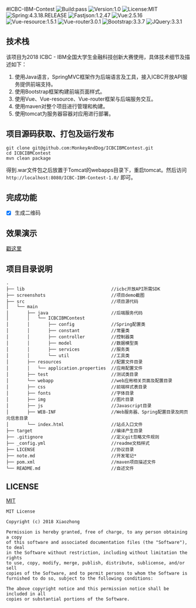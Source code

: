 #ICBC-IBM-Contest
![Build:pass](https://img.shields.io/badge/build-pass-green.svg)
![Version:1.0](https://img.shields.io/badge/Version-1.0-brightgreen.svg)
![License:MIT](https://img.shields.io/badge/LICENSE-MIT-blue.svg)
![Spring:4.3.18.RELEASE](https://img.shields.io/badge/Spring-4.3.18.RELEASE-brightgreen.svg)
![Fastjson:1.2.47](https://img.shields.io/badge/fastjson-1.2.47-brightgreen.svg)
![Vue:2.5.16](https://img.shields.io/badge/Vue-2.5.16-brightgreen.svg)
![Vue-resource:1.5.1](https://img.shields.io/badge/Vue--resource-1.5.1-brightgreen.svg)
![Vue-router3.0.1](https://img.shields.io/badge/Vue--router-3.0.1-brightgreen.svg)
![Bootstrap:3.3.7](https://img.shields.io/badge/Bootstrap-3.3.7-brightgreen.svg)
![JQuery:3.3.1](https://img.shields.io/badge/JQuery-3.3.1-brightgreen.svg)

## 技术栈
该项目为2018 ICBC - IBM全国大学生金融科技创新大赛使用，具体技术细节及描述如下：
1. 使用Java语言，SpringMVC框架作为后端语言及工具，接入ICBC开放API服务提供前端支持。
2. 使用Bootstrap框架构建前端页面样式。
3. 使用Vue、Vue-resource、Vue-router框架与后端服务交互。
4. 使用maven对整个项目进行管理和构建。
5. 使用tomcat为服务器容器对应用进行部署。

## 项目源码获取、打包及运行发布
```
git clone git@github.com:MonkeyAndDog/ICBCIBMContest.git
cd ICBCIBMContest
mvn clean package
```
得到.war文件包之后放置于Tomcat的webapps目录下，重启tomcat。然后访问 `http://localhost:8080/ICBC-IBM-Contest-1.0/`
即可。

## 完成功能
- [x] 生成二维码

## 效果演示
[戳这里](http://118.31.62.78:8080/icbc/)

## 项目目录说明
```text
.
├── lib                                 //icbc开放API所需SDK
├── screenshots                         //项目demo截图
├── src                                 //项目源代码
│   └── main
│       ├── java                        //后端服务代码
│       │   └── ICBCIBMContest  
│       │       ├── config              //Spring配置类
│       │       ├── constant            //常量类
│       │       ├── controller          //控制器类
│       │       ├── model               //数据模型类
│       │       ├── services            //服务类
│       │       └── util                //工具类
│       ├── resources                   //配置文件目录
│       │   └── application.properties  //应用配置文件
│       ├── test                        //测试类目录
│       └── webapp                      //web应用相关页面及配置目录
│       ├── css                         //前端样式表目录
│       ├── fonts                       //字体目录
│       ├── img                         //图片目录
│       ├── js                          //Javascript目录
│       ├── WEB-INF                     //Web服务器、Spring配置目录及网页元信息目录
│       └── index.html                  //站点入口文件
├── target                              //编译产生目录
├── .gitignore                          //定义git忽略文件规则
├── _config.yml                         //readme文档样式
├── LICENSE                             //协议目录
├── note.md                             //开发笔记*
├── pom.xml                             //maven项目描述文件
└── README.md                           //自述文件

```

## LICENSE
[MIT](https://github.com/MonkeyAndDog/ICBCIBMContest/blob/master/LICENSE)
```text
MIT License

Copyright (c) 2018 Xiaozhong

Permission is hereby granted, free of charge, to any person obtaining a copy
of this software and associated documentation files (the "Software"), to deal
in the Software without restriction, including without limitation the rights
to use, copy, modify, merge, publish, distribute, sublicense, and/or sell
copies of the Software, and to permit persons to whom the Software is
furnished to do so, subject to the following conditions:

The above copyright notice and this permission notice shall be included in all
copies or substantial portions of the Software.
```